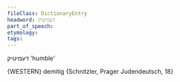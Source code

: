 ```yaml
---
fileClass: DictionaryEntry
headword: דעמיטיק
part_of_speech: 
etymology: 
tags: 
---
```

דעמיטיק
'humble'

{WESTERN}
demitig {Schnitzler, Prager Judendeutsch, 18}